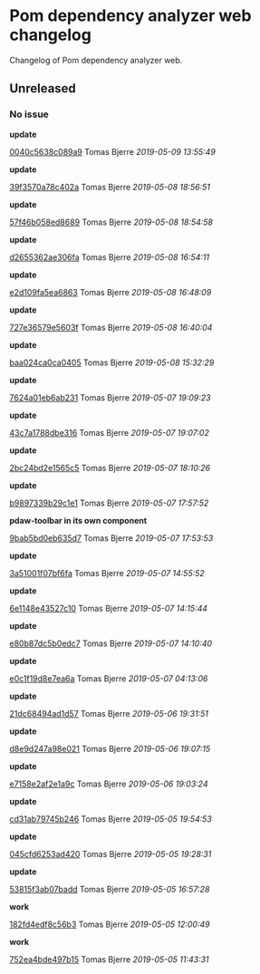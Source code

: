 
 # Pom dependency analyzer web changelog

Changelog of Pom dependency analyzer web.

## Unreleased
### No issue

**update**


[0040c5638c089a9](https://github.com/tomasbjerre/pom-dependency-web/commit/0040c5638c089a9) Tomas Bjerre *2019-05-09 13:55:49*

**update**


[39f3570a78c402a](https://github.com/tomasbjerre/pom-dependency-web/commit/39f3570a78c402a) Tomas Bjerre *2019-05-08 18:56:51*

**update**


[57f46b058ed8689](https://github.com/tomasbjerre/pom-dependency-web/commit/57f46b058ed8689) Tomas Bjerre *2019-05-08 18:54:58*

**update**


[d2655362ae306fa](https://github.com/tomasbjerre/pom-dependency-web/commit/d2655362ae306fa) Tomas Bjerre *2019-05-08 16:54:11*

**update**


[e2d109fa5ea6863](https://github.com/tomasbjerre/pom-dependency-web/commit/e2d109fa5ea6863) Tomas Bjerre *2019-05-08 16:48:09*

**update**


[727e36579e5603f](https://github.com/tomasbjerre/pom-dependency-web/commit/727e36579e5603f) Tomas Bjerre *2019-05-08 16:40:04*

**update**


[baa024ca0ca0405](https://github.com/tomasbjerre/pom-dependency-web/commit/baa024ca0ca0405) Tomas Bjerre *2019-05-08 15:32:29*

**update**


[7624a01eb6ab231](https://github.com/tomasbjerre/pom-dependency-web/commit/7624a01eb6ab231) Tomas Bjerre *2019-05-07 19:09:23*

**update**


[43c7a1788dbe316](https://github.com/tomasbjerre/pom-dependency-web/commit/43c7a1788dbe316) Tomas Bjerre *2019-05-07 19:07:02*

**update**


[2bc24bd2e1565c5](https://github.com/tomasbjerre/pom-dependency-web/commit/2bc24bd2e1565c5) Tomas Bjerre *2019-05-07 18:10:26*

**update**


[b9897339b29c1e1](https://github.com/tomasbjerre/pom-dependency-web/commit/b9897339b29c1e1) Tomas Bjerre *2019-05-07 17:57:52*

**pdaw-toolbar in its own component**


[9bab5bd0eb635d7](https://github.com/tomasbjerre/pom-dependency-web/commit/9bab5bd0eb635d7) Tomas Bjerre *2019-05-07 17:53:53*

**update**


[3a51001f07bf6fa](https://github.com/tomasbjerre/pom-dependency-web/commit/3a51001f07bf6fa) Tomas Bjerre *2019-05-07 14:55:52*

**update**


[6e1148e43527c10](https://github.com/tomasbjerre/pom-dependency-web/commit/6e1148e43527c10) Tomas Bjerre *2019-05-07 14:15:44*

**update**


[e80b87dc5b0edc7](https://github.com/tomasbjerre/pom-dependency-web/commit/e80b87dc5b0edc7) Tomas Bjerre *2019-05-07 14:10:40*

**update**


[e0c1f19d8e7ea6a](https://github.com/tomasbjerre/pom-dependency-web/commit/e0c1f19d8e7ea6a) Tomas Bjerre *2019-05-07 04:13:06*

**update**


[21dc68494ad1d57](https://github.com/tomasbjerre/pom-dependency-web/commit/21dc68494ad1d57) Tomas Bjerre *2019-05-06 19:31:51*

**update**


[d8e9d247a98e021](https://github.com/tomasbjerre/pom-dependency-web/commit/d8e9d247a98e021) Tomas Bjerre *2019-05-06 19:07:15*

**update**


[e7158e2af2e1a9c](https://github.com/tomasbjerre/pom-dependency-web/commit/e7158e2af2e1a9c) Tomas Bjerre *2019-05-06 19:03:24*

**update**


[cd31ab79745b246](https://github.com/tomasbjerre/pom-dependency-web/commit/cd31ab79745b246) Tomas Bjerre *2019-05-05 19:54:53*

**update**


[045cfd6253ad420](https://github.com/tomasbjerre/pom-dependency-web/commit/045cfd6253ad420) Tomas Bjerre *2019-05-05 19:28:31*

**update**


[53815f3ab07badd](https://github.com/tomasbjerre/pom-dependency-web/commit/53815f3ab07badd) Tomas Bjerre *2019-05-05 16:57:28*

**work**


[182fd4edf8c56b3](https://github.com/tomasbjerre/pom-dependency-web/commit/182fd4edf8c56b3) Tomas Bjerre *2019-05-05 12:00:49*

**work**


[752ea4bde497b15](https://github.com/tomasbjerre/pom-dependency-web/commit/752ea4bde497b15) Tomas Bjerre *2019-05-05 11:43:31*


 